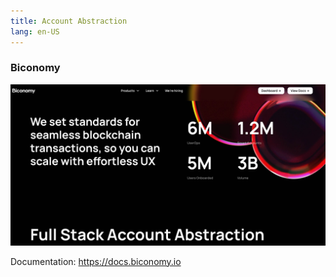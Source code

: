 ```yaml
---
title: Account Abstraction
lang: en-US
---
```


### Biconomy

![biconomy](../../../../assets/docs/dev/resources/biconomy.png)

Documentation: https://docs.biconomy.io